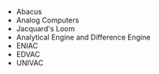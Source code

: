 - Abacus
- Analog Computers
- Jacquard's Loom
- Analytical Engine and Difference Engine
- ENIAC
- EDVAC
- UNIVAC